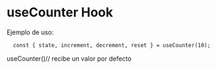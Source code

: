 # useCounter Hook

Ejemplo de uso:
```
  const { state, increment, decrement, reset } = useCounter(10);
```

useCounter()// recibe un valor por defecto